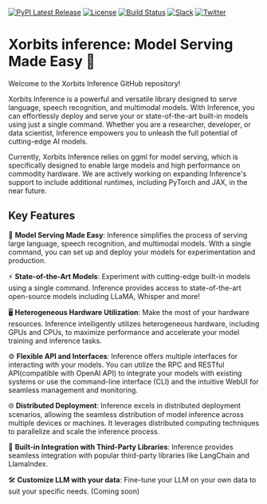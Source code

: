 [![PyPI Latest Release](https://img.shields.io/pypi/v/xinference.svg?style=for-the-badge)](https://pypi.org/project/xinference/)
[![License](https://img.shields.io/pypi/l/xinference.svg?style=for-the-badge)](https://github.com/xorbitsai/xinference/blob/main/LICENSE)
[![Build Status](https://img.shields.io/github/actions/workflow/status/xorbitsai/xinference/python.yaml?branch=main&style=for-the-badge&label=GITHUB%20ACTIONS&logo=github)](https://actions-badge.atrox.dev/xorbitsai/xinference/goto?ref=main)
[![Slack](https://img.shields.io/badge/join_Slack-781FF5.svg?logo=slack&style=for-the-badge)](https://join.slack.com/t/xorbitsio/shared_invite/zt-1o3z9ucdh-RbfhbPVpx7prOVdM1CAuxg)
[![Twitter](https://img.shields.io/twitter/follow/xorbitsio?logo=twitter&style=for-the-badge)](https://twitter.com/xorbitsio)

# Xorbits inference: Model Serving Made Easy 🤖

Welcome to the Xorbits Inference GitHub repository!

Xorbits Inference is a powerful and versatile library designed to serve language, speech recognition, 
and multimodal models. With Inference, you can effortlessly deploy and serve your or state-of-the-art 
built-in models using just a single command. Whether you are a researcher, developer, or data scientist, 
Inference empowers you to unleash the full potential of cutting-edge AI models.

Currently, Xorbits Inference relies on ggml for model serving, which is specifically designed to 
enable large models and high performance on commodity hardware. We are actively working on expanding 
Inference's support to include additional runtimes, including PyTorch and JAX, in the near future.

## Key Features
🌟 **Model Serving Made Easy**: Inference simplifies the process of serving large language, speech recognition,
and multimodal models. With a single command, you can set up and deploy your models for experimentation and production.

⚡️ **State-of-the-Art Models**: Experiment with cutting-edge built-in models using a single command. Inference provides
access to state-of-the-art open-source models including LLaMA, Whisper and more!

🖥 **Heterogeneous Hardware Utilization**: Make the most of your hardware resources. Inference intelligently utilizes 
heterogeneous hardware, including GPUs and CPUs, to maximize performance and accelerate your model training and 
inference tasks.

⚙️ **Flexible API and Interfaces**: Inference offers multiple interfaces for interacting with your models. You can
utilize the RPC and RESTful API(compatible with OpenAI API) to integrate your models with existing systems or use 
the command-line interface (CLI) and the intuitive WebUI for seamless management and monitoring.

🌐 **Distributed Deployment**: Inference excels in distributed deployment scenarios, allowing the seamless
distribution of model inference across multiple devices or machines. It leverages distributed computing techniques 
to parallelize and scale the inference process.

🔌 **Built-in Integration with Third-Party Libraries**: Inference provides seamless integration with popular third-party 
libraries like LangChain and LlamaIndex.

🛠️ **Customize LLM with your data**: Fine-tune your LLM on your own data to suit your specific needs. (Coming soon)
